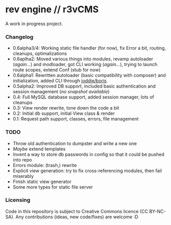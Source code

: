 rev engine // r3vCMS
====================

A work in progress project.

### Changelog
 - 0.6alpha3/4: Working static file handler (for now), fix Error a bit, routing, cleanups, optimalizations
 - 0.6aplha2: Moved various things into modules, revamp autoloader (_again..._) and modloader, got CLI working (_again..._), trying to launch route scopes, extend Conf (stub for now)
 - 0.6alpha1: Rewritten autoloader (basic compatibility with composer) and initialization, added CLI through [joddie/boris](https://github.com/joddie/boris/)
 - 0.5alpha2: Improved DB support, included basic authentication and session management (_no snapshot available_)
 - 0.4: Full MySQL database support, added session manager, lots of cleanups
 - 0.3: View render rewrite, tone down the code a bit
 - 0.2: Initial db support, initial View class & render
 - 0.1: Request path support, classes, errors, file management

### TODO
 - Throw old authentication to dumpster and write a new one
 - _Maybe_ extend templates
 - Invent a way to store db passwords in config so that it could be pushed into repo
 - Errors module: (trash,) rewrite
 - Explicit view generation: try to fix cross-referencing modules, then fail miserably
 - Finish static view generator
 - Some more types for static file server

### Licensing
Code in this repository is subject to Creative Commons licence (CC BY-NC-SA).
Any contributions (ideas, new code/fixes) are welcome :D
